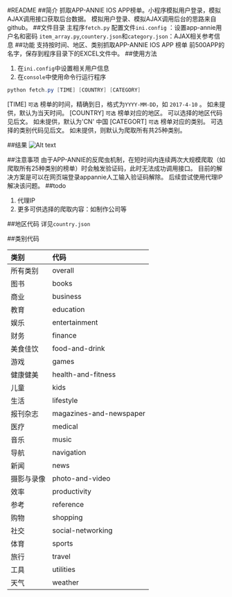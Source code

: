 #README
##简介
抓取APP-ANNIE  IOS APP榜单。小程序模拟用户登录，模拟AJAX调用接口获取后台数据。
模拟用户登录、模拟AJAX调用后台的思路来自github。
##文件目录
主程序`fetch.py`
配置文件`ini.config` ：设置app-annie用户名和密码
`item_array.py`,`countery.json`和`category.json`：AJAX相关参考信息
##功能
支持按时间、地区、类别抓取APP-ANNIE IOS APP 榜单 前500APP的名字，保存到程序目录下的EXCEL文件中。
##使用方法
1.  在`ini.config`中设置相关用户信息
2.  在`console`中使用命令行运行程序

 ```powershell
 python fetch.py [TIME] [COUNTRY] [CATEGORY]
 ```
[TIME]  `可选` 榜单的时间，精确到日，格式为`YYYY-MM-DD`，如 `2017-4-10` 。 如未提供，默认为当天时间。
[COUNTRY] `可选` 榜单对应的地区。 可以选择的地区代码见后文。 如未提供，默认为'CN' 中国
[CATEGORT] `可选` 榜单对应的类别。 可选择的类别代码见后文。 如未提供，则默认为爬取所有共25种类别。

##结果
![Alt text](./1491798504796.png)

##注意事项
由于APP-ANNIE的反爬虫机制，在短时间内连续两次大规模爬取（如爬取所有25种类别的榜单）时会触发验证码，此时无法成功调用接口。
目前的解决方案是可以在网页端登录appannie人工输入验证码解除。
后续尝试使用代理IP解决该问题。
##todo
1. 代理IP
2. 更多可供选择的爬取内容：如制作公司等

##地区代码
详见`country.json`


##类别代码

| 类别      	|代码 |
| :-------- |:--------| 
|所有类别|overall|
|图书|books|
|商业|business|
|教育|education|
|娱乐|entertainment|
|财务|finance|
|美食佳饮|food-and-drink|
|游戏|games|
|健康健美|health-and-fitness|
|儿童|kids|
|生活|lifestyle|
|报刊杂志|magazines-and-newspaper|
|医疗|medical|
|音乐|music|
|导航|navigation|
|新闻|news|
|摄影与录像|photo-and-video|
|效率|productivity|
|参考|reference|
|购物|shopping|
|社交|social-networking|
|体育|sports|
|旅行|travel|
|工具|utilities|
|天气|weather|
